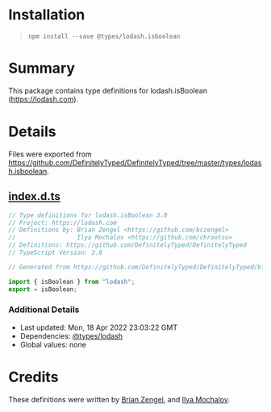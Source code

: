 # Installation
> `npm install --save @types/lodash.isboolean`

# Summary
This package contains type definitions for lodash.isBoolean (https://lodash.com).

# Details
Files were exported from https://github.com/DefinitelyTyped/DefinitelyTyped/tree/master/types/lodash.isboolean.
## [index.d.ts](https://github.com/DefinitelyTyped/DefinitelyTyped/tree/master/types/lodash.isboolean/index.d.ts)
````ts
// Type definitions for lodash.isBoolean 3.0
// Project: https://lodash.com
// Definitions by: Brian Zengel <https://github.com/bczengel>
//                 Ilya Mochalov <https://github.com/chrootsu>
// Definitions: https://github.com/DefinitelyTyped/DefinitelyTyped
// TypeScript Version: 2.8

// Generated from https://github.com/DefinitelyTyped/DefinitelyTyped/blob/master/types/lodash/scripts/generate-modules.ts

import { isBoolean } from "lodash";
export = isBoolean;

````

### Additional Details
 * Last updated: Mon, 18 Apr 2022 23:03:22 GMT
 * Dependencies: [@types/lodash](https://npmjs.com/package/@types/lodash)
 * Global values: none

# Credits
These definitions were written by [Brian Zengel](https://github.com/bczengel), and [Ilya Mochalov](https://github.com/chrootsu).
